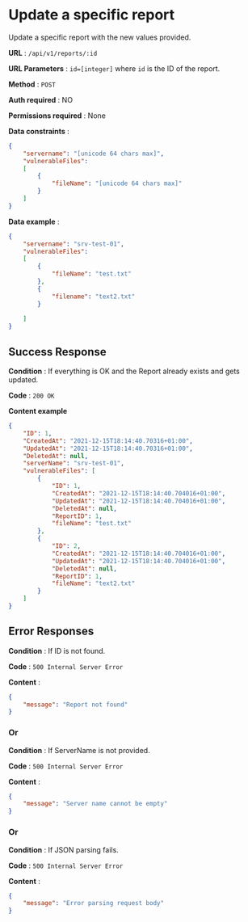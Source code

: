 # Update a specific report

Update a specific report with the new values provided.

**URL** : `/api/v1/reports/:id`

**URL Parameters** : `id=[integer]` where `id` is the ID of the report.

**Method** : `POST`

**Auth required** : NO

**Permissions required** : None

**Data constraints** :

```json
{
    "servername": "[unicode 64 chars max]",
    "vulnerableFiles": 
    [
        {
            "fileName": "[unicode 64 chars max]"
        }       
    ]
}
```

**Data example** :

```json
{
    "servername": "srv-test-01",
    "vulnerableFiles": 
    [
        {
            "fileName": "test.txt"
        },
        {
            "filename": "text2.txt"
        }
        
    ]
}
```

## Success Response

**Condition** : If everything is OK and the Report already exists and gets updated.

**Code** : `200 OK`

**Content example**

```json
{
    "ID": 1,
    "CreatedAt": "2021-12-15T18:14:40.70316+01:00",
    "UpdatedAt": "2021-12-15T18:14:40.70316+01:00",
    "DeletedAt": null,
    "serverName": "srv-test-01",
    "vulnerableFiles": [
        {
            "ID": 1,
            "CreatedAt": "2021-12-15T18:14:40.704016+01:00",
            "UpdatedAt": "2021-12-15T18:14:40.704016+01:00",
            "DeletedAt": null,
            "ReportID": 1,
            "fileName": "test.txt"
        },
        {
            "ID": 2,
            "CreatedAt": "2021-12-15T18:14:40.704016+01:00",
            "UpdatedAt": "2021-12-15T18:14:40.704016+01:00",
            "DeletedAt": null,
            "ReportID": 1,
            "fileName": "text2.txt"
        }
    ]
}
```

## Error Responses

**Condition** : If ID is not found.

**Code** : `500 Internal Server Error`

**Content** : 
```json
{
    "message": "Report not found"
}
```

### Or

**Condition** : If ServerName is not provided.

**Code** : `500 Internal Server Error`

**Content** : 
```json
{
    "message": "Server name cannot be empty"
}
```

### Or

**Condition** : If JSON parsing fails.

**Code** : `500 Internal Server Error`

**Content** :

```json
{
    "message": "Error parsing request body"
}
```